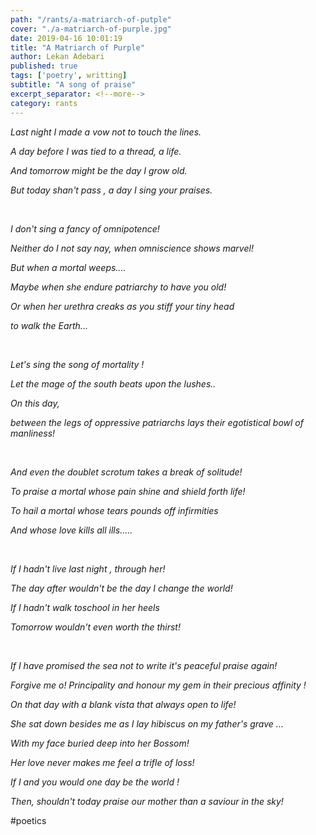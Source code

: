 ```yaml
---
path: "/rants/a-matriarch-of-putple"
cover: "./a-matriarch-of-purple.jpg"
date: 2019-04-16 10:01:19
title: "A Matriarch of Purple"
author: Lekan Adebari
published: true
tags: ['poetry', writting]
subtitle: "A song of praise"
excerpt_separator: <!--more-->
category: rants
---
```



<p><em>Last night I made a vow not to touch the lines.</em></p>

<p><em>A day before I was tied to a thread, a life.</em></p>

<p><em>And tomorrow might be the day I grow old.</em></p>

<p><em>But today shan't pass , a day I sing your praises.</em></p>
<!--more-->
<br>

<p><em>I don't sing a fancy of omnipotence!</em></p>

<p><em>Neither do I not say nay, when omniscience shows marvel!</em></p>

<p><em>But when a mortal weeps....</em></p>

<p><em>Maybe when she endure patriarchy to have you old!</em></p>

<p><em>Or when her urethra creaks as you stiff your tiny head</em></p>

<p><em>to walk the Earth...</em></p>

<br>

<p><em>Let's sing the song of mortality !</em></p>

<p><em>Let the mage of the south beats upon the lushes..</em></p>

<p><em>On this day,</em></p>

<p><em>between the legs of oppressive patriarchs lays their egotistical bowl of manliness!</em></p>

<br>

<p><em>And even the doublet scrotum takes a break of solitude!</em></p>

<p><em>To praise a mortal whose pain shine and shield forth life!</em></p>

<p><em>To hail a mortal whose tears pounds off infirmities</em></p>

<p><em>And whose love kills all ills.....</em></p>

<br>

<p><em>If I hadn't live last night , through her!</em></p>

<p><em>The day after wouldn't be the day I change the world!</em></p>

<p><em>If I hadn't walk toschool in her heels</em></p>

<p><em>Tomorrow wouldn't even worth the thirst!</em></p>

<br>

<p><em>If I have promised the sea not to write it's peaceful praise again!</em></p>

<p><em>Forgive me o! Principality and honour my gem in their precious affinity !</em></p>

<p><em>On that day with a blank vista that always open to life!</em></p>

<p><em>She sat down besides me as I lay hibiscus on my father's grave ...</em></p>

<p><em>With my face buried deep into her Bossom!</em></p>

<p><em>Her love never makes me feel a trifle of loss!</em></p>

<p><em>If I and you would one day be the world !</em></p>

<p><em>Then, shouldn't today praise our mother than a saviour in the sky!</em></p>


#poetics